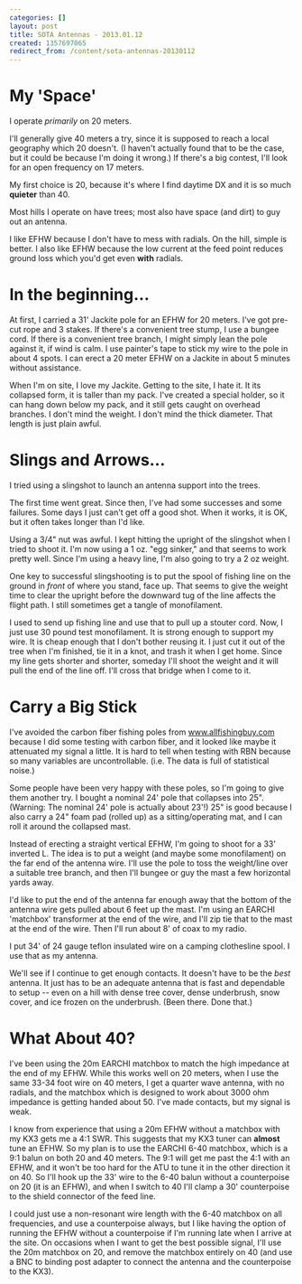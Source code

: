 ```yaml
---
categories: []
layout: post
title: SOTA Antennas - 2013.01.12
created: 1357697065
redirect_from: /content/sota-antennas-20130112
---
```

My 'Space'
====
I operate *primarily* on 20 meters.

I'll generally give 40 meters a try, since it is supposed to reach a local geography which 20 doesn't.  (I haven't actually found that to be the case, but it could be because I'm doing it wrong.)  If there's a big contest, I'll look for an open frequency on 17 meters.

My first choice is 20, because it's where I find daytime DX and it is so much **quieter** than 40.

Most hills I operate on have trees; most also have space (and dirt) to guy out an antenna.

I like EFHW because I don't have to mess with radials.  On the hill, simple is better.  I also like EFHW because the low current at the feed point reduces ground loss which you'd get even **with** radials.

In the beginning…
============
At first, I carried a 31' Jackite pole for an EFHW for 20 meters.  I've got pre-cut rope and 3 stakes.    If there's a convenient tree stump, I use a bungee cord.  If there is a convenient tree branch, I might simply lean the pole against it, if wind is calm.  I use painter's tape to stick my wire to the pole in about 4 spots.  I can erect a 20 meter EFHW on a Jackite in about 5 minutes without assistance. 

When I'm on site, I love my Jackite.  Getting to the site, I hate it.  It its collapsed form, it is taller than my pack.  I've created a special holder, so it can hang down below my pack, and it still gets caught on overhead branches.  I don't mind the weight.  I don't mind the thick diameter.  That length is just plain awful.


Slings and Arrows...
=============
I tried using a slingshot to launch an antenna support into the trees.

The first time went great.  Since then, I've had some successes and some failures.  Some days I just can't get off a good shot.  When it works, it is OK, but it often takes longer than I'd like.

Using a 3/4" nut was awful.  I kept hitting the upright of the slingshot when I tried to shoot it.  I'm now using a 1 oz. "egg sinker," and that seems to work pretty well.  Since I'm using a heavy line, I'm also going to try a 2 oz weight.

One key to successful slingshooting is to put the spool of fishing line on the ground in *front* of where you stand, face up.  That seems to give the weight time to clear the upright before the downward tug of the line affects the flight path.  I still sometimes get a tangle of monofilament.

I used to send up fishing line and use that to pull up a stouter cord.  Now, I just use 30 pound test monofilament.  It is strong enough to support my wire.  It is cheap enough that I don't bother reusing it.  I just cut it out of the tree when I'm finished, tie it in a knot, and trash it when I get home.  Since my line gets shorter and shorter, someday I'll shoot the weight and it will pull the end of the line off.  I'll cross that bridge when I come to it.

Carry a Big Stick
=================
I've avoided the carbon fiber fishing poles from www.allfishingbuy.com because I did some testing with carbon fiber, and it looked like maybe it attenuated my signal a little.  It is hard to tell when testing with RBN because so many variables are uncontrollable.  (i.e. The data is full of statistical noise.)

Some people have been very happy with these poles, so I'm going to give them another try.  I bought a nominal 24' pole that collapses into 25".  (Warning: The nominal 24' pole is actually about 23'!)  25" is good because I also carry a 24" foam pad (rolled up) as a sitting/operating mat, and I can roll it around the collapsed mast.

Instead of erecting a straight vertical EFHW, I'm going to shoot for a 33' inverted L.  The idea is to put a weight (and maybe some monofilament) on the far end of the antenna wire.  I'll use the pole to toss the weight/line over a suitable tree branch, and then I'll bungee or guy the mast a few horizontal yards away.

I'd like to put the end of the antenna far enough away that the bottom of the antenna wire gets pulled about 6 feet up the mast.  I'm using an EARCHI 'matchbox' transformer at the end of the wire, and I'll zip tie that to the mast at the end of the wire.  Then I'll run about 8' of coax to my radio.

I put 34' of 24 gauge teflon insulated wire on a camping clothesline spool.  I use that as my antenna.

We'll see if I continue to get enough contacts.  It doesn't have to be the *best* antenna.  It just has to be an adequate antenna that is fast and dependable to setup -- even on a hill with dense tree cover, dense underbrush, snow cover, and ice frozen on the underbrush.  (Been there.  Done that.)

What About 40?
===========
I've been using the 20m EARCHI matchbox to match the high impedance at the end of my EFHW.  While this works well on 20 meters, when I use the same 33-34 foot wire on 40 meters, I get a quarter wave antenna, with no radials, and the matchbox which is designed to work about 3000 ohm impedance is getting handed about 50.  I've made contacts, but my signal is weak.  

I know from experience that using a 20m EFHW without a matchbox with my KX3 gets me a 4:1 SWR.  This suggests that my KX3 tuner can **almost** tune an EFHW.  So my plan is to use the EARCHI 6-40 matchbox, which is a 9:1 balun on both 20 and 40 meters.  The 9:1 will get me past the 4:1 with an EFHW, and it won't be too hard for the ATU to tune it in the other direction it on 40.  So I'll hook up the 33' wire to the 6-40 balun without a counterpoise on 20 (it is an EFHW), and when I switch to 40 I'll clamp a 30' counterpoise to the shield connector of the feed line.

I could just use a non-resonant wire length with the 6-40 matchbox on all frequencies, and use a counterpoise always, but I like having the option of running the EFHW without a counterpoise if I'm running late when I arrive at the site.  On occasions when I want to get the best possible signal, I'll use the 20m matchbox on 20, and remove the matchbox entirely on 40 (and use a BNC to binding post adapter to connect the antenna and the counterpoise to the KX3).
